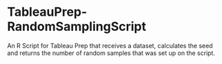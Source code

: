 # TableauPrep-RandomSamplingScript
An R Script for Tableau Prep that receives a dataset, calculates the seed and returns the number of random samples that was set up on the script.

